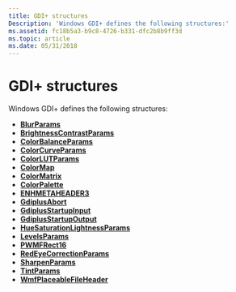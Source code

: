 ```yaml
---
title: GDI+ structures
Description: 'Windows GDI+ defines the following structures:'
ms.assetid: fc18b5a3-b9c8-4726-b331-dfc2b8b9ff3d
ms.topic: article
ms.date: 05/31/2018
---
```


# GDI+ structures

Windows GDI+ defines the following structures:

-   [**BlurParams**](/windows/desktop/api/Gdipluseffects/ns-gdipluseffects-blurparams)
-   [**BrightnessContrastParams**](/windows/desktop/api/Gdipluseffects/ns-gdipluseffects-brightnesscontrastparams)
-   [**ColorBalanceParams**](/windows/desktop/api/Gdipluseffects/ns-gdipluseffects-colorbalanceparams)
-   [**ColorCurveParams**](/windows/desktop/api/Gdipluseffects/ns-gdipluseffects-colorcurveparams)
-   [**ColorLUTParams**](/windows/desktop/api/Gdipluseffects/ns-gdipluseffects-colorlutparams)
-   [**ColorMap**](/windows/desktop/api/Gdipluscolormatrix/ns-gdipluscolormatrix-colormap)
-   [**ColorMatrix**](/windows/desktop/api/Gdipluscolormatrix/ns-gdipluscolormatrix-colormatrix)
-   [**ColorPalette**](/windows/desktop/api/Gdipluspixelformats/ns-gdipluspixelformats-colorpalette)
-   [**ENHMETAHEADER3**](/windows/desktop/api/Gdiplusmetaheader/ns-gdiplusmetaheader-enhmetaheader3)
-   [**GdiplusAbort**](/windows/desktop/api/GdiplusTypes/ns-gdiplustypes-gdiplusabort)
-   [**GdiplusStartupInput**](/windows/desktop/api/Gdiplusinit/ns-gdiplusinit-gdiplusstartupinput)
-   [**GdiplusStartupOutput**](/windows/desktop/api/Gdiplusinit/ns-gdiplusinit-gdiplusstartupoutput)
-   [**HueSaturationLightnessParams**](/windows/desktop/api/Gdipluseffects/ns-gdipluseffects-huesaturationlightnessparams)
-   [**LevelsParams**](/windows/desktop/api/Gdipluseffects/ns-gdipluseffects-levelsparams)
-   [**PWMFRect16**](/windows/desktop/api/Gdiplusmetaheader/ns-gdiplusmetaheader-pwmfrect16)
-   [**RedEyeCorrectionParams**](/windows/desktop/api/Gdipluseffects/ns-gdipluseffects-redeyecorrectionparams)
-   [**SharpenParams**](/windows/desktop/api/Gdipluseffects/ns-gdipluseffects-sharpenparams)
-   [**TintParams**](/windows/desktop/api/Gdipluseffects/ns-gdipluseffects-tintparams)
-   [**WmfPlaceableFileHeader**](/windows/desktop/api/Gdiplusmetaheader/ns-gdiplusmetaheader-wmfplaceablefileheader)

 

 



